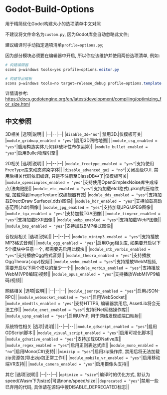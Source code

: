 # Godot-Build-Options

用于精简优化Godot构建大小的选项清单中文对照

不建议将文件命名为`custom.py`, 因为Godot库会自动忽略此文件;

建议编译时手动指定选项清单`profile=options.py`;

因为部分模块必须要在编辑器中开启, 所以你应该维护并使用两份选项清单, 例如:

```powershell
# 构建编辑器
scons p=windows tools=yes profile=options.editor.py

# 构建导出模板
scons p=windows tools=no target=release_debug profile=options.template.py
```

详情请参考: https://docs.godotengine.org/en/latest/development/compiling/optimizing_for_size.html

## 中文参照

3D相关
|选项|说明||
|--|--|--|
|`disable_3d="no"`| 禁用3D.|仅模板可关|
|`module_gridmap_enabled = "yes"`|启用3D网格地图||
|`module_csg_enabled = "yes"`|启用构造实体几何(非破坏性布尔运算)||
|`module_bullet_enabled = "yes"`|启用Bullet物理引擎||

2D相关
|选项|说明||
|--|--|--|
|`module_freetype_enabled = "yes"`|支持使用FreeType库来动态渲染字体||
|`disable_advanced_gui = "no"`|关闭高级GUI. 禁用后相关代码依旧编译, 只是不注册至ClassDB中了|仅模板可关|
|`module_opensimplex_enabled = "yes"`|支持使用OpenSimplexNoise库生成噪点/法向贴图||
|`module_etc_enabled = "yes"`|支持加载etc1格式(.pkm)的压缩纹理, 加载得到ImageTexture|仅编辑器有效|
|`module_dds_enabled = "yes"`|支持加载DirectDraw Surface(.dds)图像||
|`module_hdr_enabled = "yes"`|支持加载高动态范围(.hdr)图像||
|`module_jpg_enabled = "yes"`|支持加载JPG/JPEG图像||
|`module_tga_enabled = "yes"`|支持加载TGA图像||
|`module_tinyexr_enabled = "yes"`|支持加载EXR图像||
|`module_webp_enabled = "yes"`|支持加载WebP图像||
|`module_bmp_enabled = "yes"`|支持加载BMP格式图像||

音视频相关
|选项|说明||
|--|--|--|
|`module_minimp3_enabled = "yes"`|支持播放MP3格式音频||
|`module_ogg_enabled = "yes"`|启用Ogg相关库, 如果要开启以下5个模块中任意一个, 都需要先启用此模块||
|`module_stb_vorbis_enabled = "yes"`|支持播放Ogg格式音频||
|`module_theora_enabled = "yes"`|支持播放OggTheora(.ogv)视频||
|`module_webm_enabled = "yes"`|支持播放WebM视频, 需要开启以下两个模块的至少一个||
|`module_vorbis_enabled = "yes"`|支持播放WebM(VP8编码)视频||
|`module_opus_enabled = "yes"`|支持播放WebM(VP9编码)视频||

网络相关
|选项|说明||
|--|--|--|
|`module_jsonrpc_enabled = "yes"`|启用JSON-RPC||
|`module_websocket_enabled = "yes"`|启用WebSocket||
|`module_mbedtls_enabled = "yes"`|支持HTTPS, 编辑器禁用后, AssetLib将会无法工作||
|`module_enet_enabled = "yes"`|支持ENet网络操作库||
|`module_upnp_enabled = "yes"`|启用UPnP, 用于网络发现或端口映射||

系统特性相关
|选项|说明||
|--|--|--|
|`module_gdscript_enabled = "yes"`|启用GDScript脚本||
|`module_visual_script_enabled = "yes"`|启用可视化脚本||
|`module_gdnative_enabled = "yes"`|支持加载GDNative库||
|`module_regex_enabled = "yes"`|启用正则表达式库||
|`module_mono_enabled = "no"`|启用Mono(C#)支持||
|`minizip = "yes"`|启用zip操作库, 禁用后将无法加载zip资源包(导出zip包正常工作)||
|`module_mobile_vr_enabled = "yes"`|启用移动端VR支持||
|`module_camera_enabled = "yes"`|启用摄像头支持||

其它
|选项|说明||
|--|--|--|
|`optimize = "size"`|编译时的优化方式, 默认为speed(Wasm下为size)|可选none/speed/size|
|`deprecated = "yes"`|禁用一些已弃用的代码, 具体请在源码中搜DISABLE_DEPRECATED标志||
